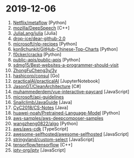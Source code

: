 # 2019-12-06

1. [Netflix/metaflow](https://github.com/Netflix/metaflow "Build and manage real-life data science projects with ease.") [Python]
2. [mozilla/DeepSpeech](https://github.com/mozilla/DeepSpeech "A TensorFlow implementation of Baidu's DeepSpeech architecture") [C++]
3. [JuliaLang/julia](https://github.com/JuliaLang/julia "The Julia Language: A fresh approach to technical computing.") [Julia]
4. [drop-ice/dear-github-2.0](https://github.com/drop-ice/dear-github-2.0 "📨 An open letter to GitHub from the maintainers of open source projects") 
5. [microsoft/nlp-recipes](https://github.com/microsoft/nlp-recipes "Natural Language Processing Best Practices & Examples") [Python]
6. [kon9chunkit/GitHub-Chinese-Top-Charts](https://github.com/kon9chunkit/GitHub-Chinese-Top-Charts "🇨🇳 GitHub中文排行榜，帮助你发现高分优秀中文项目、更高效地吸收国人的优秀经验成果；榜单每周更新一次，敬请关注！") [Python]
7. [f0cker/crackq](https://github.com/f0cker/crackq "CrackQ: A Python Hashcat cracking queue system") [Python]
8. [public-apis/public-apis](https://github.com/public-apis/public-apis "A collective list of free APIs for use in software and web development.") [Python]
9. [sdmg15/Best-websites-a-programmer-should-visit](https://github.com/sdmg15/Best-websites-a-programmer-should-visit "🔗 Some useful websites for programmers.") 
10. [ZhongFuCheng3y/3y](https://github.com/ZhongFuCheng3y/3y "📓从Java基础、JavaWeb基础到常用的框架再到面试题都有完整的教程，几乎涵盖了Java后端必备的知识点") 
11. [hashicorp/consul](https://github.com/hashicorp/consul "Consul is a distributed, highly available, and data center aware solution to connect and configure applications across dynamic, distributed infrastructure.") [Go]
12. [practicalAI/practicalAI](https://github.com/practicalAI/practicalAI "📚 A practical approach to machine learning to enable everyone to learn, explore and build.") [JupyterNotebook]
13. [JasonGT/CleanArchitecture](https://github.com/JasonGT/CleanArchitecture "Clean Architecture Solution Template for Angular 8 and .NET Core 3") [C#]
14. [muhammederdem/vue-interactive-paycard](https://github.com/muhammederdem/vue-interactive-paycard "Credit card form with smooth and sweet micro-interactions") [JavaScript]
15. [microsoft/api-guidelines](https://github.com/microsoft/api-guidelines "Microsoft REST API Guidelines") 
16. [Snailclimb/JavaGuide](https://github.com/Snailclimb/JavaGuide "【Java学习+面试指南】 一份涵盖大部分Java程序员所需要掌握的核心知识。") [Java]
17. [CyC2018/CS-Notes](https://github.com/CyC2018/CS-Notes "📚 技术面试必备基础知识、Leetcode、计算机操作系统、计算机网络、系统设计、Java、Python、C++") [Java]
18. [huawei-noah/Pretrained-Language-Model](https://github.com/huawei-noah/Pretrained-Language-Model "Pretrained language model and its related optimization techniques developed by Huawei Noah's Ark Lab.") [Python]
19. [aws-samples/aws-deepcomposer-samples](https://github.com/aws-samples/aws-deepcomposer-samples "") 
20. [wangzheng0822/algo](https://github.com/wangzheng0822/algo "数据结构和算法必知必会的50个代码实现") [Python]
21. [aws/aws-cdk](https://github.com/aws/aws-cdk "The AWS Cloud Development Kit is a framework for defining cloud infrastructure in code") [TypeScript]
22. [awesome-selfhosted/awesome-selfhosted](https://github.com/awesome-selfhosted/awesome-selfhosted "A list of Free Software network services and web applications which can be hosted locally. Selfhosting is the process of hosting and managing applications instead of renting from Software-as-a-Service providers") [JavaScript]
23. [stringyland/custom-select](https://github.com/stringyland/custom-select "My version of a custom select input, with filtering") [JavaScript]
24. [tensorflow/tensorflow](https://github.com/tensorflow/tensorflow "An Open Source Machine Learning Framework for Everyone") [C++]
25. [iptv-org/iptv](https://github.com/iptv-org/iptv "Collection of 8000+ publicly available IPTV channels from all over the world") [JavaScript]
